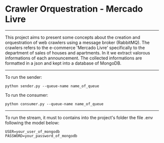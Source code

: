 # Crawler Orquestration - Mercado Livre

***
  This project aims to present some concepts about the creation and orquestration of web crawlers using a message broker (RabbitMQ).
  The crawlers refers to the e-commerce 'Mercado Livre' specifically to the department of sales of houses and apartments. In it we extract valorous informations of each announcement. The collected informations are formatted in a json and kept into a database of MongoDB.

***

To run the sender:
```shell
python sender.py --queue-name name_of_queue
```
To run the consumer:
```shell
python consumer.py --queue-name name_of_queue
```

***
To run the stream, it must to contains into the project's folder the file .env following the model below:
```
USER=your_user_of_mongodb
PASSWORD=your_password_of_mongodb
```


